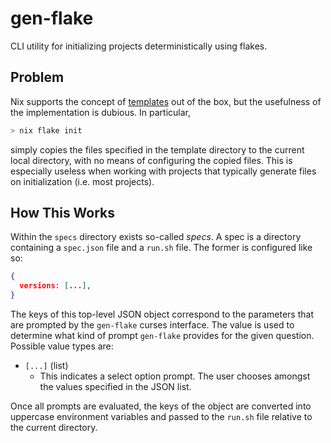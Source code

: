 # gen-flake

CLI utility for initializing projects deterministically using flakes.

## Problem

Nix supports the concept of [templates](https://nixos.org/manual/nix/stable/command-ref/new-cli/nix3-flake-init)
out of the box, but the usefulness of the implementation is dubious. In
particular,
```bash
> nix flake init
```
simply copies the files specified in the template directory to the current
local directory, with no means of configuring the copied files. This is
especially useless when working with projects that typically generate files
on initialization (i.e. most projects).

## How This Works

Within the `specs` directory exists so-called *specs*. A spec is a directory
containing a `spec.json` file and a `run.sh` file. The former is configured like
so:

```spec.json
{
  versions: [...],
}
```

The keys of this top-level JSON object correspond to the parameters that are
prompted by the `gen-flake` curses interface. The value is used to determine
what kind of prompt `gen-flake` provides for the given question. Possible value
types are:

* `[...]` (list)
  * This indicates a select option prompt. The user chooses amongst the values
    specified in the JSON list.

Once all prompts are evaluated, the keys of the object are converted into
uppercase environment variables and passed to the `run.sh` file relative to the
current directory.

